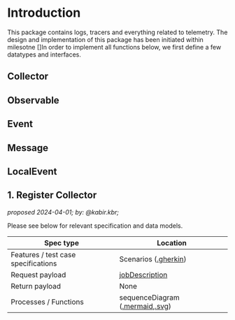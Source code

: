 # Introduction

This package contains logs, tracers and everything related to telemetry. The design and implementation of this package has been initiated within milesotne []In order to implement all functions below, we first define a few datatypes and interfaces.

## Collector

## Observable

## Event

## Message

## LocalEvent

## 1. Register Collector

_proposed 2024-04-01; by: @kabir.kbr;_



Please see below for relevant specification and data models.

| Spec type              | Location |
---|---|
| Features / test case specifications | Scenarios ([.gherkin](https://gitlab.com/nunet/test-suite/-/blob/proposed/stages/functional_tests/features/device-management-service/orchestrator/Job_Posting.feature))   |
| Request payload       | [jobDescription](https://gitlab.com/nunet/open-api/platform-data-model/-/blob/proposed/device-management-service/jobs/data/jobDescription.payload.go)|
| Return payload       | None |
| Processes / Functions | sequenceDiagram ([.mermaid](https://gitlab.com/nunet/open-api/platform-data-model/-/blob/proposed/device-management-service/orchestrator/sequences/jobPosting.sequence.mermaid),[.svg](https://gitlab.com/nunet/open-api/platform-data-model/-/blob/proposed/device-management-service/orchestrator/sequences/rendered/jobPosting.sequence.svg)) | 






